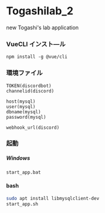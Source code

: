 # Togashilab_2
new Togashi's lab application

### VueCLI インスト―ル
```
npm install -g @vue/cli
```
### 環境ファイル
```env
TOKEN(discordbot)
channelid(discord)

host(mysql)
user(mysql)
dbname(mysql)
password(mysql)

webhook_url(discord)
```

### 起動

##### Windows
```windows
start_app.bat
```

#### bash
```bash
sudo apt install libmysqlclient-dev
start_app.sh
```

